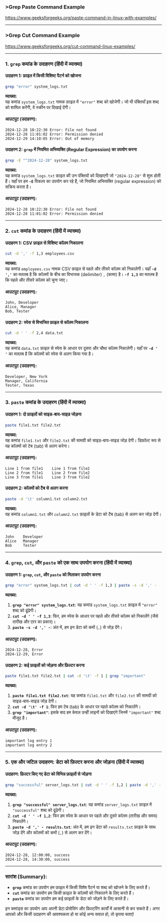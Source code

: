 ### >Grep Paste Command Example
https://www.geeksforgeeks.org/paste-command-in-linux-with-examples/

---
### >Grep Cut Command Example
https://www.geeksforgeeks.org/cut-command-linux-examples/

---

### 1. **`grep` कमांड के उदाहरण (हिंदी में व्याख्या)**

#### उदाहरण 1: फ़ाइल में किसी विशिष्ट पैटर्न को खोजना
```bash
grep "error" system_logs.txt
```
**व्याख्या:**  
यह कमांड `system_logs.txt` नामक फ़ाइल में `"error"` शब्द को खोजेगी। जो भी पंक्तियाँ इस शब्द को शामिल करेंगी, वे स्क्रीन पर दिखाई देंगी।

#### आउटपुट (उदाहरण):
```
2024-12-28 10:22:30 Error: File not found
2024-12-28 11:01:02 Error: Permission denied
2024-12-29 14:10:05 Error: Out of memory
```

#### उदाहरण 2: **`grep`** में नियमित अभिव्यक्ति (Regular Expression) का उपयोग करना
```bash
grep -E "^2024-12-28" system_logs.txt
```
**व्याख्या:**  
यह कमांड `system_logs.txt` फ़ाइल की उन पंक्तियों को दिखाएगी जो `"2024-12-28"` से शुरू होती हैं। यहाँ पर हम **`-E`** विकल्प का उपयोग कर रहे हैं, जो नियमित अभिव्यक्ति (regular expression) को सक्रिय करता है।

#### आउटपुट (उदाहरण):
```
2024-12-28 10:22:30 Error: File not found
2024-12-28 11:01:02 Error: Permission denied
```

---

### 2. **`cut` कमांड के उदाहरण (हिंदी में व्याख्या)**

#### उदाहरण 1: CSV फ़ाइल से विशिष्ट कॉलम निकालना
```bash
cut -d ',' -f 1,3 employees.csv
```
**व्याख्या:**  
यह कमांड `employees.csv` नामक CSV फ़ाइल से पहले और तीसरे कॉलम को निकालेगी। यहाँ **`-d ','`** का मतलब है कि कॉलमों के बीच का विभाजक (delimiter) `,` (कामा) है। **`-f 1,3`** का मतलब है कि पहले और तीसरे कॉलम को चुना जाए।

#### आउटपुट (उदाहरण):
```
John, Developer
Alice, Manager
Bob, Tester
```

#### उदाहरण 2: स्पेस से विभाजित फ़ाइल से कॉलम निकालना
```bash
cut -d ' ' -f 2,4 data.txt
```
**व्याख्या:**  
यह कमांड `data.txt` फ़ाइल से स्पेस के आधार पर दूसरा और चौथा कॉलम निकालेगी। यहाँ पर **`-d ' '`** का मतलब है कि कॉलमों को स्पेस से अलग किया गया है।

#### आउटपुट (उदाहरण):
```
Developer, New York
Manager, California
Tester, Texas
```

---

### 3. **`paste` कमांड के उदाहरण (हिंदी में व्याख्या)**

#### उदाहरण 1: दो फ़ाइलों को साइड-बाय-साइड जोड़ना
```bash
paste file1.txt file2.txt
```
**व्याख्या:**  
यह कमांड `file1.txt` और `file2.txt` की सामग्री को साइड-बाय-साइड जोड़ देगी। डिफ़ॉल्ट रूप से यह कॉलमों को टेब (tab) से अलग करेगा।

#### आउटपुट (उदाहरण):
```
Line 1 from file1    Line 1 from file2
Line 2 from file1    Line 2 from file2
Line 3 from file1    Line 3 from file2
```

#### उदाहरण 2: कॉलमों को टैब से अलग करना
```bash
paste -d '\t' column1.txt column2.txt
```
**व्याख्या:**  
यह कमांड `column1.txt` और `column2.txt` फ़ाइलों के डेटा को टैब (tab) से अलग कर जोड़ देगी।

#### आउटपुट (उदाहरण):
```
John    Developer
Alice   Manager
Bob     Tester
```

---

### 4. **`grep`, `cut`, और `paste` को एक साथ उपयोग करना (हिंदी में व्याख्या)**

#### उदाहरण 1: **`grep`**, **`cut`**, और **`paste`** को मिलाकर उपयोग करना
```bash
grep "error" system_logs.txt | cut -d ' ' -f 1,3 | paste -s -d ',' -
```
**व्याख्या:**
1. **`grep "error" system_logs.txt`**: यह कमांड `system_logs.txt` फ़ाइल में `"error"` शब्द को ढूंढेगी।
2. **`cut -d ' ' -f 1,3`**: फिर, हम स्पेस के आधार पर पहले और तीसरे कॉलम को निकालेंगे (जैसे तारीख और एरर का प्रकार)।
3. **`paste -s -d ',' -`**: अंत में, हम इन डेटा को कमों (`,`) से जोड़ देंगे।

#### आउटपुट (उदाहरण):
```
2024-12-28, Error
2024-12-29, Error
```

#### उदाहरण 2: कई फ़ाइलों को जोड़ना और फ़िल्टर करना
```bash
paste file1.txt file2.txt | cut -d '\t' -f 1 | grep "important"
```
**व्याख्या:**
1. **`paste file1.txt file2.txt`**: यह कमांड `file1.txt` और `file2.txt` की सामग्री को साइड-बाय-साइड जोड़ देगी।
2. **`cut -d '\t' -f 1`**: फिर हम टेब (tab) के आधार पर पहले कॉलम को निकालेंगे।
3. **`grep "important"`**: इसके बाद हम केवल उन्हीं लाइनों को दिखाएंगे जिनमें `"important"` शब्द मौजूद है।

#### आउटपुट (उदाहरण):
```
important log entry 1
important log entry 2
```

---

### 5. **एक और जटिल उदाहरण: डेटा को फ़िल्टर करना और जोड़ना (हिंदी में व्याख्या)**

#### उदाहरण: फ़िल्टर किए गए डेटा को विभिन्न फ़ाइलों से जोड़ना
```bash
grep "successful" server_logs.txt | cut -d ' ' -f 1,2 | paste -d ',' - results.txt
```
**व्याख्या:**
1. **`grep "successful" server_logs.txt`**: यह कमांड `server_logs.txt` फ़ाइल में `"successful"` शब्द को ढूंढेगी।
2. **`cut -d ' ' -f 1,2`**: फिर हम स्पेस के आधार पर पहले और दूसरे कॉलम (तारीख और समय) निकालेंगे।
3. **`paste -d ',' - results.txt`**: अंत में, हम इन डेटा को `results.txt` फ़ाइल के साथ जोड़ देंगे और कॉलमों को कमों (`,`) से अलग कर देंगे।

#### आउटपुट (उदाहरण):
```
2024-12-28, 12:00:00, success
2024-12-28, 14:30:00, success
```

---

### सारांश (Summary):

- **`grep`** कमांड का उपयोग हम फ़ाइल में किसी विशेष पैटर्न या शब्द को खोजने के लिए करते हैं।
- **`cut`** कमांड का उपयोग हम किसी फ़ाइल के कॉलमों को निकालने के लिए करते हैं।
- **`paste`** कमांड का उपयोग हम कई फ़ाइलों के डेटा को जोड़ने के लिए करते हैं।

इन कमांड्स का उपयोग आप अपनी डेटा प्रोसेसिंग और फ़िल्टरिंग कार्यों में आसानी से कर सकते हैं। अगर आपको और किसी उदाहरण की आवश्यकता हो या कोई अन्य सवाल हो, तो कृपया बताएं!
